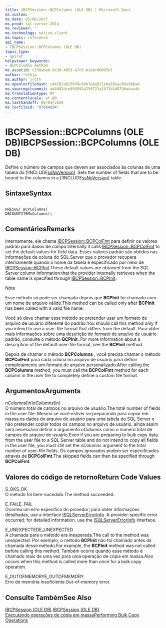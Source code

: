 ```yaml
---
title: IBCPSession::BCPColumns (OLE DB) | Microsoft Docs
ms.custom: ''
ms.date: 03/06/2017
ms.prod: sql-server-2014
ms.reviewer: ''
ms.technology: native-client
ms.topic: reference
api_name:
- IBCPSession::BCPColumns (OLE DB)
topic_type:
- apiref
helpviewer_keywords:
- BCPColumns method
ms.assetid: c338abe8-9e30-4853-a7c6-b1a6c00095e1
author: rothja
ms.author: jroth
ms.openlocfilehash: c842b2a815074c0db7e6ab21e0a85eac68a986a0
ms.sourcegitcommit: ad4d92dce894592a259721a1571b1d8736abacdb
ms.translationtype: MT
ms.contentlocale: pt-BR
ms.lasthandoff: 08/04/2020
ms.locfileid: "87684694"
---
```

# <a name="ibcpsessionbcpcolumns-ole-db"></a><span data-ttu-id="4bfab-102">IBCPSession::BCPColumns (OLE DB)</span><span class="sxs-lookup"><span data-stu-id="4bfab-102">IBCPSession::BCPColumns (OLE DB)</span></span>
  <span data-ttu-id="4bfab-103">Define o número de campos que devem ser associados às colunas de uma tabela do [!INCLUDE[ssNoVersion](../../includes/ssnoversion-md.md)] .</span><span class="sxs-lookup"><span data-stu-id="4bfab-103">Sets the number of fields that are to be bound to the columns in a [!INCLUDE[ssNoVersion](../../includes/ssnoversion-md.md)] table.</span></span>  
  
## <a name="syntax"></a><span data-ttu-id="4bfab-104">Sintaxe</span><span class="sxs-lookup"><span data-stu-id="4bfab-104">Syntax</span></span>  
  
```  
  
HRESULT BCPColumns(   
DBCOUNTITEMnColumns);  
```  
  
## <a name="remarks"></a><span data-ttu-id="4bfab-105">Comentários</span><span class="sxs-lookup"><span data-stu-id="4bfab-105">Remarks</span></span>  
 <span data-ttu-id="4bfab-106">Internamente, ele chama [IBCPSession::BCPColFmt](ibcpsession-bcpcolfmt-ole-db.md) para definir os valores padrão para dados de campo.</span><span class="sxs-lookup"><span data-stu-id="4bfab-106">Internally it calls [IBCPSession::BCPColFmt](ibcpsession-bcpcolfmt-ole-db.md) to set the default values for field data.</span></span> <span data-ttu-id="4bfab-107">Esses valores padrão são obtidos nas informações de coluna do SQL Server que o provedor recupera internamente quando o nome da tabela é especificado por meio de [IBCPSession::BCPInit](ibcpsession-bcpinit-ole-db.md).</span><span class="sxs-lookup"><span data-stu-id="4bfab-107">These default values are obtained from the SQL Server column information that the provider internally retrieves when the table name is specified through [IBCPSession::BCPInit](ibcpsession-bcpinit-ole-db.md).</span></span>  
  
> [!NOTE]  
>  <span data-ttu-id="4bfab-108"> Esse método só pode ser chamado depois que **BCPInit** foi chamado com um nome de arquivo válido.</span><span class="sxs-lookup"><span data-stu-id="4bfab-108">This method can be called only after **BCPInit** has been called with a valid file name.</span></span>  
  
 <span data-ttu-id="4bfab-109">Você só deve chamar esse método se pretender usar um formato de arquivo de usuário diferente do padrão.</span><span class="sxs-lookup"><span data-stu-id="4bfab-109">You should call this method only if you intend to use a user-file format that differs from the default.</span></span> <span data-ttu-id="4bfab-110">Para obter mais informações sobre uma descrição do formato de arquivo de usuário padrão, consulte o método **BCPInit** .</span><span class="sxs-lookup"><span data-stu-id="4bfab-110">For more information about a description of the default user-file format, see the **BCPInit** method.</span></span>  
  
 <span data-ttu-id="4bfab-111">Depois de chamar o método **BCPColumns** , você precisa chamar o método **BCPColFmt** para cada coluna no arquivo de usuário para definir completamente um formato de arquivo personalizado.</span><span class="sxs-lookup"><span data-stu-id="4bfab-111">After calling the **BCPColumns** method, you must call the **BCPColFmt** method for each column in the user file to completely define a custom file format.</span></span>  
  
## <a name="arguments"></a><span data-ttu-id="4bfab-112">Argumentos</span><span class="sxs-lookup"><span data-stu-id="4bfab-112">Arguments</span></span>  
 <span data-ttu-id="4bfab-113">*nColumns*[in]</span><span class="sxs-lookup"><span data-stu-id="4bfab-113">*nColumns*[in]</span></span>  
 <span data-ttu-id="4bfab-114">O número total de campos no arquivo de usuário.</span><span class="sxs-lookup"><span data-stu-id="4bfab-114">The total number of fields in the user file.</span></span> <span data-ttu-id="4bfab-115">Mesmo se você estiver se preparando para copiar em massa os dados do arquivo de usuário para uma tabela do SQL Server e não pretender copiar todos os campos no arquivo de usuário, ainda assim será necessário definir o argumento *nColumns* como o número total de campos de arquivo de usuário.</span><span class="sxs-lookup"><span data-stu-id="4bfab-115">Even if you are preparing to bulk copy data from the user file to a SQL Server table and do not intend to copy all fields in the user file, you must still set the *nColumns* argument to the total number of user-file fields.</span></span> <span data-ttu-id="4bfab-116">Os campos ignorados podem ser especificados através de **BCPColFmt**.</span><span class="sxs-lookup"><span data-stu-id="4bfab-116">The skipped fields can then be specified through **BCPColFmt**.</span></span>  
  
## <a name="return-code-values"></a><span data-ttu-id="4bfab-117">Valores do código de retorno</span><span class="sxs-lookup"><span data-stu-id="4bfab-117">Return Code Values</span></span>  
 <span data-ttu-id="4bfab-118">S_OK</span><span class="sxs-lookup"><span data-stu-id="4bfab-118">S_OK</span></span>  
 <span data-ttu-id="4bfab-119">O método foi bem-sucedido.</span><span class="sxs-lookup"><span data-stu-id="4bfab-119">The method succeeded.</span></span>  
  
 <span data-ttu-id="4bfab-120">E_FAIL</span><span class="sxs-lookup"><span data-stu-id="4bfab-120">E_FAIL</span></span>  
 <span data-ttu-id="4bfab-121">Ocorreu um erro específico do provedor; para obter informações detalhadas, use a interface [ISQLServerErrorInfo](../../database-engine/dev-guide/isqlservererrorinfo-ole-db.md) .</span><span class="sxs-lookup"><span data-stu-id="4bfab-121">A provider-specific error occurred; for detailed information, use the [ISQLServerErrorInfo](../../database-engine/dev-guide/isqlservererrorinfo-ole-db.md) interface.</span></span>  
  
 <span data-ttu-id="4bfab-122">E_UNEXPECTED</span><span class="sxs-lookup"><span data-stu-id="4bfab-122">E_UNEXPECTED</span></span>  
 <span data-ttu-id="4bfab-123">A chamada para o método era inesperada.</span><span class="sxs-lookup"><span data-stu-id="4bfab-123">The call to the method was unexpected.</span></span> <span data-ttu-id="4bfab-124">Por exemplo, o método **BCPInit** não foi chamado antes da chamada desse método.</span><span class="sxs-lookup"><span data-stu-id="4bfab-124">For example, the **BCPInit** method was not called before calling this method.</span></span> <span data-ttu-id="4bfab-125">Também ocorre quando esse método é chamado mais de uma vez para uma operação de cópia em massa.</span><span class="sxs-lookup"><span data-stu-id="4bfab-125">Also occurs when this method is called more than once for a bulk copy operation.</span></span>  
  
 <span data-ttu-id="4bfab-126">E_OUTOFMEMORY</span><span class="sxs-lookup"><span data-stu-id="4bfab-126">E_OUTOFMEMORY</span></span>  
 <span data-ttu-id="4bfab-127">Erro de memória insuficiente.</span><span class="sxs-lookup"><span data-stu-id="4bfab-127">Out-of-memory error.</span></span>  
  
## <a name="see-also"></a><span data-ttu-id="4bfab-128">Consulte Também</span><span class="sxs-lookup"><span data-stu-id="4bfab-128">See Also</span></span>  
 <span data-ttu-id="4bfab-129">[IBCPSession &#40;OLE DB&#41;](ibcpsession-ole-db.md) </span><span class="sxs-lookup"><span data-stu-id="4bfab-129">[IBCPSession &#40;OLE DB&#41;](ibcpsession-ole-db.md) </span></span>  
 [<span data-ttu-id="4bfab-130">Executando operações de cópia em massa</span><span class="sxs-lookup"><span data-stu-id="4bfab-130">Performing Bulk Copy Operations</span></span>](../native-client/features/performing-bulk-copy-operations.md)  
  
  
